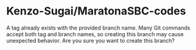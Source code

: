 # Kenzo-Sugai/MaratonaSBC-codes

A tag already exists with the provided branch name. Many Git commands accept both tag and branch names, so creating this branch may cause unexpected behavior. Are you sure you want to create this branch?
